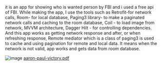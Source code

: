 it is an app for showing who is wanted person by FBI and i used a free api of FBI. While making the app, I use the tools such as Retrofit-for network calls, Room- for local database, Paging3 library- to make a paginated network calls and caching to the room database, Coil - to load image from network, MVVM architecture, Dagger Hilt - for controlling dependencies. And this app works as getting network response and after, or when refreshing response, Remote mediator which is a class of paging3 is used to cache and using pagination for remote and local data. It means when the network is not valid, app works and gets data from room database.

![image](https://github.com/user-attachments/assets/4fda15de-23fa-4243-8d25-66b2415f809c)
[aaron-paul-victory.pdf](https://github.com/user-attachments/files/16386596/aaron-paul-victory.pdf)

